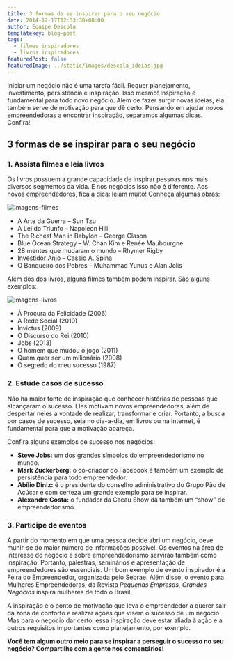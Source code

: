 ```yaml
---
title: 3 formas de se inspirar para o seu negócio
date: 2014-12-17T12:33:38+00:00
author: Equipe Descola
templatekey: blog-post
tags:
  - filmes inspiradores
  - livros inspiradores
featuredPost: false
featuredImage: ../static/images/descola_ideias.jpg
---
```


Iniciar um negócio não é uma tarefa fácil. Requer planejamento, investimento, persistência e inspiração. Isso mesmo! Inspiração é fundamental para todo novo negócio. Além de fazer surgir novas ideias, ela também serve de motivação para que dê certo. Pensando em ajudar novos empreendedoras a encontrar inspiração, separamos algumas dicas. Confira!

## 3 formas de se inspirar para o seu negócio

### **1. Assista filmes e leia livros**

Os livros possuem a grande capacidade de inspirar pessoas nos mais diversos segmentos da vida. E nos negócios isso não é diferente. Aos novos empreendedores, fica a dica: leiam muito! Conheça algumas obras:

![imagens-filmes](https://s3-sa-east-1.amazonaws.com/drops-cdn/drops-new/wp-content/uploads/2014/12/17123338/imagens-filmes.png)

- A Arte da Guerra – Sun Tzu
- A Lei do Triunfo – Napoleon Hill
- The Richest Man in Babylon – George Clason
- Blue Ocean Strategy – W. Chan Kim e Renée Maubourgne
- 28 mentes que mudaram o mundo – Rhymer Rigby
- Investidor Anjo – Cassio A. Spina
- O Banqueiro dos Pobres – Muhammad Yunus e Alan Jolis

Além dos dos livros, alguns filmes também podem inspirar. São alguns exemplos:

![imagens-livros](https://s3-sa-east-1.amazonaws.com/drops-cdn/drops-new/wp-content/uploads/2014/12/17123338/imagens-livros.png)

- À Procura da Felicidade (2006)
- A Rede Social (2010)
- Invictus (2009)
- O Discurso do Rei (2010)
- Jobs (2013)
- O homem que mudou o jogo (2011)
- Quem quer ser um milionário (2008)
- O segredo do meu sucesso (1987)

### **2. Estude casos de sucesso**

Não há maior fonte de inspiração que conhecer histórias de pessoas que alcançaram o sucesso. Eles motivam novos empreendedores, além de despertar neles a vontade de realizar, transformar e criar. Portanto, a busca por casos de sucesso, seja no dia-a-dia, em livros ou na internet, é fundamental para que a motivação apareça.

Confira alguns exemplos de sucesso nos negócios:

- **Steve Jobs:** um dos grandes símbolos do empreendedorismo no mundo.
- **Mark Zuckerberg:** o co-criador do Facebook é também um exemplo de persistência para todo empreendedor.
- **Abílio Diniz:** é o presidente do conselho administrativo do Grupo Pão de Açúcar e com certeza um grande exemplo para se inspirar.
- **Alexandre Costa:** o fundador da Cacau Show dá também um “show” de empreendedorismo.

### **3. Participe de eventos**

A partir do momento em que uma pessoa decide abri um negócio, deve munir-se do maior número de informações possível. Os eventos na área de interesse do negócio e sobre empreendedorismo servirão também como inspiração. Portanto, palestras, seminários e apresentação de empreendedores são essenciais. Um bom exemplo de evento inspirador é a Feira do Empreendedor, organizada pelo Sebrae. Além disso, o evento para Mulheres Empreendedoras, da Revista _Pequenas Empresas, Grandes Negócios_ inspira mulheres de todo o Brasil.

A inspiração é o ponto de motivação que leva o empreendedor a querer sair da zona de conforto e realizar ações que visem o sucesso de um negócio. Mas para o negócio dar certo, essa inspiração deve estar aliada à ação e a outros requisitos importantes como planejamento, por exemplo.

**Você tem algum outro meio para se inspirar a perseguir o sucesso no seu negócio? Compartilhe com a gente nos comentários!**
